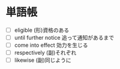 # 単語帳

- [ ] eligible (形)資格のある
- [ ] until further notice 追って通知があるまで
- [ ] come into effect 効力を生じる
- [ ] respectively (副)それぞれ
- [ ] likewise (副)同じように
